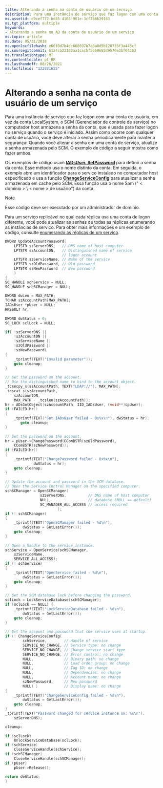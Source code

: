 ```yaml
---
title: Alterando a senha na conta de usuário de um serviço
description: Para uma instância de serviço que faz logon com uma conta de usuário, em vez da conta LocalSystem, o SCM (Gerenciador de controle de serviço) no computador host armazena a senha da conta, que é usada para fazer logon no serviço quando o serviço é iniciado.
ms.assetid: d9cef772-bd85-4103-901e-3cf786b29163
ms.tgt_platform: multiple
keywords:
- Alterando a senha no AD da conta de usuário de um serviço
ms.topic: article
ms.date: 05/31/2018
ms.openlocfilehash: e66f0d7b4dc668697b7a0a8d5b120735f3a445cf
ms.sourcegitcommit: 61a4c522182aa1cacbf5669683d9570a3bf043b2
ms.translationtype: MT
ms.contentlocale: pt-BR
ms.lasthandoff: 08/26/2021
ms.locfileid: "122881625"
---
```

# <a name="changing-the-password-on-a-services-user-account"></a>Alterando a senha na conta de usuário de um serviço

Para uma instância de serviço que faz logon com uma conta de usuário, em vez da conta LocalSystem, o SCM (Gerenciador de controle de serviço) no computador host armazena a senha da conta, que é usada para fazer logon no serviço quando o serviço é iniciado. Assim como ocorre com qualquer conta de usuário, você deve alterar a senha periodicamente para manter a segurança. Quando você alterar a senha em uma conta de serviço, atualize a senha armazenada pelo SCM. O exemplo de código a seguir mostra como fazer ambos.

Os exemplos de código usam [**IADsUser. SetPassword**](/windows/desktop/api/iads/nf-iads-iadsuser-setpassword) para definir a senha da conta. Esse método usa o nome distinto da conta. Em seguida, o exemplo abre um identificador para o serviço instalado no computador host especificado e usa a função [**ChangeServiceConfig**](/windows/desktop/api/winsvc/nf-winsvc-changeserviceconfiga) para atualizar a senha armazenada em cache pelo SCM. Essa função usa o nome Sam (" &lt; domínio &gt; \\ &lt; nome &gt; de usuário") da conta.

> [!Note]  
> Esse código deve ser executado por um administrador de domínio.

 

Para um serviço replicável no qual cada réplica usa uma conta de logon diferente, você pode atualizar as senhas de todas as réplicas enumerando as instâncias de serviço. Para obter mais informações e um exemplo de código, consulte [enumerando as réplicas de um serviço](enumerating-the-replicas-of-a-service.md).


```C++
DWORD UpdateAccountPassword(
    LPTSTR szServerDNS,   // DNS name of host computer
    LPTSTR szAccountDN,   // Distinguished name of service 
                          // logon account
    LPTSTR szServiceName, // Name of the service
    LPTSTR szOldPassword, // Old password
    LPTSTR szNewPassword  // New password
    )
{
SC_HANDLE schService = NULL;
SC_HANDLE schSCManager = NULL;
 
DWORD dwLen = MAX_PATH;
TCHAR szAccountPath[MAX_PATH];
IADsUser *pUser = NULL;
HRESULT hr;
 
DWORD dwStatus = 0;
SC_LOCK sclLock = NULL; 

if( !szServerDNS || 
    !szAccountDN || 
    !szServiceName || 
    !szOldPassword || 
    !szNewPassword)
{
    _tprintf(TEXT("Invalid parameter"));
    goto cleanup;
}
 
// Set the password on the account.
// Use the distinguished name to bind to the account object.
_tcsncpy_s(szAccountPath, TEXT("LDAP://"), MAX_PATH);
_tcscat_s(szAccountPath, 
    szAccountDN, 
    MAX_PATH - _tcslen(szAccountPath));
hr = ADsGetObject(szAccountPath, IID_IADsUser, (void**)&pUser);
if (FAILED(hr)) 
{
    _tprintf(TEXT("Get IADsUser failed - 0x%x\n"), dwStatus = hr);
       goto cleanup;
}
 
// Set the password on the account. 
hr = pUser->ChangePassword(CComBSTR(szOldPassword), 
    CComBSTR(szNewPassword));
if (FAILED(hr)) 
{
    _tprintf(TEXT("ChangePassword failed - 0x%x\n"), 
             dwStatus = hr);
    goto cleanup;
}
 
// Update the account and password in the SCM database.
// Open the Service Control Manager on the specified computer.
schSCManager = OpenSCManager(
                szServerDNS,          // DNS name of host computer
                NULL,                 // database (NULL == default)
                SC_MANAGER_ALL_ACCESS // access required
                        );
if (! schSCManager) 
{
    _tprintf(TEXT("OpenSCManager failed - %d\n"), 
        dwStatus = GetLastError());
    goto cleanup;
}
 
// Open a handle to the service instance.
schService = OpenService(schSCManager, 
    szServiceName, 
    SERVICE_ALL_ACCESS);
if (! schService) 
{
    _tprintf(TEXT("OpenService failed - %d\n"), 
        dwStatus = GetLastError());
    goto cleanup;
}
 
// Get the SCM database lock before changing the password. 
sclLock = LockServiceDatabase(schSCManager); 
if (sclLock == NULL) {
    _tprintf(TEXT("LockServiceDatabase failed - %d\n"), 
        dwStatus = GetLastError());
    goto cleanup;
}
 
// Set the account and password that the service uses at startup.
if (! ChangeServiceConfig( 
        schService,        // Handle of service 
        SERVICE_NO_CHANGE, // Service type: no change 
        SERVICE_NO_CHANGE, // Change service start type 
        SERVICE_NO_CHANGE, // Error control: no change 
        NULL,              // Binary path: no change 
        NULL,              // Load order group: no change 
        NULL,              // Tag ID: no change 
        NULL,              // Dependencies: no change 
        NULL,              // Account name: no change 
        szNewPassword,     // New password 
        NULL) )            // Display name: no change
{
    _tprintf(TEXT("ChangeServiceConfig failed - %d\n"), 
        dwStatus = GetLastError());
    goto cleanup;
}
_tprintf(TEXT("Password changed for service instance on: %s\n"), 
    szServerDNS);

cleanup:
 
if (sclLock)
    UnlockServiceDatabase(sclLock); 
if (schService)
    CloseServiceHandle(schService);
if (schSCManager)
    CloseServiceHandle(schSCManager);
if (pUser)
    pUser->Release();
 
return dwStatus;
}
```



 

 
